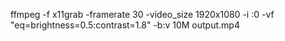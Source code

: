 ffmpeg -f x11grab -framerate 30 -video_size 1920x1080 -i :0 -vf "eq=brightness=0.5:contrast=1.8" -b:v 10M output.mp4
